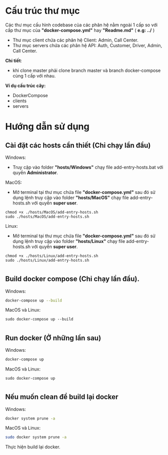 # Cấu trúc thư mục
Các thư mục cấu hình codebase của các phân hệ nằm ngoài 1 cấp so với cấp thư mục của **"docker-compose.yml"** hay **"Readme.md"** ( **e.g: ../** ) 
- Thư mục client chứa các phân hệ Client: Admin, Call Center.
- Thư mục servers chứa các phân hệ API: Auth, Customer, Driver, Admin, Call Center.

**Chi tiết**:
- khi clone master phải clone branch master và branch docker-compose cùng 1 cấp với nhau.

**Ví dụ cấu trúc cây:**
- DockerCompose
- clients
- servers

# Hướng dẫn sử dụng
## Cài đặt các hosts cần thiết (Chỉ chạy lần đầu)
Windows: 
- Truy cập vào folder **"hosts/Windows"** chạy file add-entry-hosts.bat với quyền **Administrator**.

MacOS:
- Mở terminal tại thư mục chứa file **"docker-compose.yml"** sau đó sử dụng lệnh truy cập vào folder **"hosts/MacOS"** chạy file add-entry-hosts.sh với quyền **super user**.

```shell
chmod +x ./hosts/MacOS/add-entry-hosts.sh
sudo ./hosts/MacOS/add-entry-hosts.sh
```

Linux:
- Mở terminal tại thư mục chứa file **"docker-compose.yml"** sau đó sử dụng lệnh truy cập vào folder **"hosts/Linux"** chạy file add-entry-hosts.sh với quyền **super user**.

```shell
chmod +x ./hosts/Linux/add-entry-hosts.sh
sudo ./hosts/Linux/add-entry-hosts.sh
```

#
## Build docker compose (Chỉ chạy lần đầu).

Windows: 
```bash
docker-compose up --build
```

MacOS và Linux:
```shell
sudo docker-compose up --build
```
#
## Run docker (Ở những lần sau)
Windows: 
```bash
docker-compose up
```

MacOS và Linux:
```shell
sudo docker-compose up
```

#
## Nếu muốn clean để build lại docker

Windows: 
```bash
docker system prune -a
```

MacOS và Linux: 
```bash
sudo docker system prune -a
```

Thực hiện build lại docker.